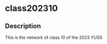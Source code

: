 <!--
 * @Author: your name
 * @Date: 2021-06-15 11:41:46
 * @LastEditTime: 2021-06-15 11:43:32
 * @LastEditors: your name
 * @Description: In User Settings Edit
 * @FilePath: \class202310\README.en.md
-->
# class202310

## Description
This is the network of class 10 of the 2023 YUSS

